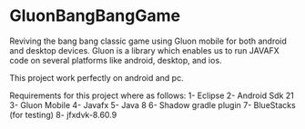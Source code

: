 # GluonBangBangGame
Reviving the bang bang classic game using Gluon mobile for both android and desktop devices.
Gluon is a library which enables us to run JAVAFX code on several platforms like android, desktop, and ios. 

This project work perfectly on android and pc.

Requirements for this project where as follows:
1-	Eclipse
2-	Android Sdk 21
3-	Gluon Mobile
4-	Javafx 
5-	Java 8 
6-	Shadow gradle plugin 
7-	BlueStacks (for testing) 
8-	jfxdvk-8.60.9


